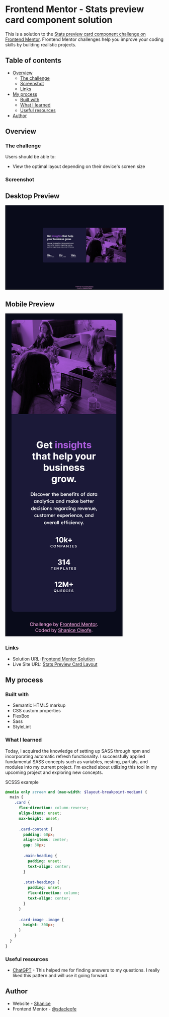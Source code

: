 # Frontend Mentor - Stats preview card component solution

This is a solution to the [Stats preview card component challenge on Frontend Mentor](https://www.frontendmentor.io/challenges/stats-preview-card-component-8JqbgoU62). Frontend Mentor challenges help you improve your coding skills by building realistic projects.

## Table of contents

- [Overview](#overview)
  - [The challenge](#the-challenge)
  - [Screenshot](#screenshot)
  - [Links](#links)
- [My process](#my-process)
  - [Built with](#built-with)
  - [What I learned](#what-i-learned)
  - [Useful resources](#useful-resources)
- [Author](#author)

## Overview

### The challenge

Users should be able to:

- View the optimal layout depending on their device's screen size

### Screenshot

## Desktop Preview

![](./design/desktop-preview-f.png)

## Mobile Preview

![](./design/mobile-preview-f.png)

### Links

- Solution URL: [Frontend Mentor Solution](https://www.frontendmentor.io/solutions/stats-preview-card-component-8nFAwTF7vN)
- Live Site URL: [Stats Preview Card Layout](https://sdacleofe.github.io/stats-preview-card-component-main/)

## My process

### Built with

- Semantic HTML5 markup
- CSS custom properties
- FlexBox
- Sass
- StyleLint

### What I learned

Today, I acquired the knowledge of setting up SASS through npm and incorporating automatic refresh functionality. I successfully applied fundamental SASS concepts such as variables, nesting, partials, and modules into my current project. I'm excited about utilizing this tool in my upcoming project and exploring new concepts.

SCSSS example

```scss
@media only screen and (max-width: $layout-breakpoint-medium) {
  main {
    .card {
      flex-direction: column-reverse;
      align-items: unset;
      max-height: unset;

      .card-content {
        padding: 60px;
        align-items: center;
        gap: 30px;

        .main-heading {
          padding: unset;
          text-align: center;
        }

        .stat-headings {
          padding: unset;
          flex-direction: column;
          text-align: center;
        }
      }

      .card-image .image {
        height: 300px;
      }
    }
  }
}
```

### Useful resources

- [ChatGPT](https://www.example.com) - This helped me for finding answers to my questions. I really liked this pattern and will use it going forward.

## Author

- Website - [Shanice](https://github.com/sdacleofe/about-me)
- Frontend Mentor - [@sdacleofe](https://www.frontendmentor.io/profile/sdacleofe)
